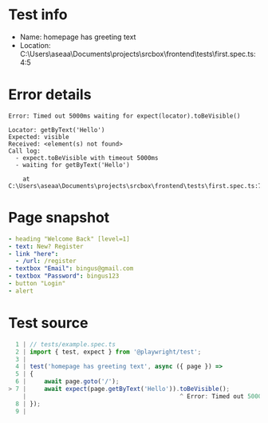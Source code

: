 # Test info

- Name: homepage has greeting text
- Location: C:\Users\aseaa\Documents\projects\srcbox\frontend\tests\first.spec.ts:4:5

# Error details

```
Error: Timed out 5000ms waiting for expect(locator).toBeVisible()

Locator: getByText('Hello')
Expected: visible
Received: <element(s) not found>
Call log:
  - expect.toBeVisible with timeout 5000ms
  - waiting for getByText('Hello')

    at C:\Users\aseaa\Documents\projects\srcbox\frontend\tests\first.spec.ts:7:43
```

# Page snapshot

```yaml
- heading "Welcome Back" [level=1]
- text: New? Register
- link "here":
  - /url: /register
- textbox "Email": bingus@gmail.com
- textbox "Password": bingus123
- button "Login"
- alert
```

# Test source

```ts
  1 | // tests/example.spec.ts
  2 | import { test, expect } from '@playwright/test';
  3 |
  4 | test('homepage has greeting text', async ({ page }) =>
  5 | {
  6 |     await page.goto('/');
> 7 |     await expect(page.getByText('Hello')).toBeVisible();
    |                                           ^ Error: Timed out 5000ms waiting for expect(locator).toBeVisible()
  8 | });
  9 |
```